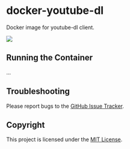 docker-youtube-dl
=================

Docker image for youtube-dl client.

[![](https://images.microbadger.com/badges/image/phlak/youtube-dl.svg)](http://microbadger.com/#/images/phlak/youtube-dl "Get your own image badge on microbadger.com")

Running the Container
---------------------

...

Troubleshooting
---------------

Please report bugs to the [GitHub Issue Tracker](https://github.com/PHLAK/docker-youtube-dl/issues).

Copyright
---------

This project is licensed under the [MIT License](https://github.com/PHLAK/docker-youtube-dl/blob/master/LICENSE).
